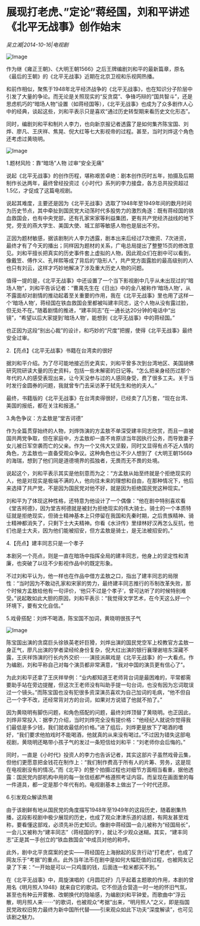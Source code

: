 # 展现打老虎、”定论”蒋经国，刘和平讲述《北平无战事》创作始末

*吴立湘|2014-10-16|电视剧*

![Image](http://p2.pstatp.com/large/pgc-image/1521179535281b09a133536)

作为继《雍正王朝》、《大明王朝1566》之后王牌编剧刘和平的最新篇章，原名《最后的王朝》的《北平无战事》近期在北京卫视和乐视网热播。

和前作相似，聚焦于1948年北平经济战争的《北平无战事》，也在知识分子阶层中引发了大量的争论。而无论是关照现实的“反贪腐”、争锋巧辩的“国共智斗”，还是思虑机巧的“暗场人物”设置（如蒋经国等），《北平无战事》也成为了众多剧作人心中的经典，谈起这些，刘和平表示只是喜欢“通过历史转型期来看历史文化形态”。

同时，编剧刘和平和制片人李力，也向新京报记者透露了是如何集齐陈宝国、刘烨、廖凡、王庆祥、焦晃、倪大红等七大影视帝的过程。甚至，当时刘烨这个角色还考虑过黄晓明。

![Image](http://p2.pstatp.com/large/pgc-image/15211795352612fd7ff62a5)

1.题材风险：靠“暗场”人物 过审“安全无痛”

说起《北平无战事》的创作历程，堪称艰苦卓绝：剧本创作历时五年，拍摄及后期制作长达两年，最终曾经投资过《小时代》系列的李力接盘，各方总共投资超过1.5亿，才促成了这篇电视剧。

说起其难度，主要还是因为《北平无战事》选取了1948年至1949年间的数月时间为历史节点，其中牵扯到国民党大动荡时代多股势力的激烈角逐：既有蒋经国的铁血救国会，也有中央党部，还有孔家宋家等利益集团，更有共产党经济战线的地下党，旁支的燕大学生、美国大使、城工部等敏感人物也是层出不穷。

正因为题材敏感，据该剧制片人李力透露，剧本出来后经过7次撤资、7次进资，最终才有了今天的播出；同样因为题材的关系，广电总局提出了整整15页的修改意见。刘和平擅长把真实的历史事件套上虚拟的人物，因此观众们在剧中可以看到，像戴笠、傅作义、孔祥熙等成了背后的“隐形人”，共产党方面露脸的最高级别的人也只有刘云，这样才巧妙地解决了涉及重大历史人物的问题。

值得一提的是，《北平无战事》中还设置了一个当下影视剧中几乎从未出现过的“暗场人物”，刘和平告诉记者：“曹禺先生在《日出》中的金八被称作‘暗场人物’，从不露面却对剧情的推动起着至关重要的作用，我在《北平无战事》里也用了这样一个‘暗场人物’，蒋经国在铁血救国会里都被叫建丰同志，这个人物从没有露过脸，但无处不在。”随着剧情的推进，“建丰同志”在一通长达20分钟的电话中“出镜”，“希望以后大家提到‘暗场人物’，能想到《北平无战事》中的蒋经国。”

也正因为这段“别出心裁”的设计，和巧妙的“尺度”把握，使得《北平无战事》最终安全过审。

2.【亮点】《北平无战事》书籍在台湾卖的很好

据刘和平介绍。为了尽可能地接近历史真实，刘和平曾多次到台湾地区、美国胡佛研究院研读大量的历史资料，包括一些未解密的日记等。“怎么把亲身经历过那个年代的人的感受表现出来，让今天没参与过的人感同身受，费了很多工夫。关于当时发行金圆券的问题，我就曾专门去采访茅于轼先生和他的夫人。”

最终，书籍版的《北平无战事》在台湾卖得很好，已经卖了几万套，“现在台湾、美国的报纸，都在关注和报道。”

3.角色争议：方孟敖是“堂吉诃德”

作为全篇贯穿始终的人物，刘烨饰演的方孟敖不单深受建丰同志欣赏，而且一直被国共两党争取，但在家庭中，方孟敖却一直不肯原谅当年因执行公务，而导致妻子女儿被日军空袭而亡的父亲。作为一个又伟大又坚毅，同时又显得有点不近人情的角色，方孟敖也一直备受观众争议。这种角色也让不少人想到了《大明王朝1566》的海瑞，想到了他们同是道德境界的孤独者，无畏而无不畏的处境。

说起这个，刘和平表示其实是他刻意而为之：“方孟敖从始至终就是个拒绝现实的人，他是对现实是极端不满的人，他向往未来的理想和自由，在那种情况下，他后来选择了共产党，不是因为国民党对他不好，就是因为拒绝国民党这种现实。”

刘和平为了体现这种性格，还特意为他设计了一个偶像：“他在剧中特别喜欢看《堂吉柯德》，因为堂吉柯德就是被封为拒绝现实的伟大骑士。骑士的一个本质特征就是拒绝现实，但骑士精神基本上只停留在我国和先秦时期，之后贵族精神、骑士精神都消失了，只剩下士大夫精神。你看《水浒传》里绿林好汉再怎么反抗，他们也是士大夫，因为他们能被招安，但方孟敖是骑士，是无法被招安的。”

4.【亮点】建丰同志只是一个孝子

本剧另一个亮点，则是一直在暗场中指挥全局的建丰同志，他身上的坚定性和清廉，也突破了以往不少影视作品中的既定形象。

不过刘和平认为，他一样也在作品中借方孟敖之口，指出了建丰同志的局限性：“当时因为不敢动孔家和宋家的势力，最终建丰同志推行的币制改革失败，那个时候方孟敖给他有一句评价，‘他只不过是个孝子’，曾可达听了的时候特别难受。”说起敢如此大胆的原因，刘和平表示：“我觉得文学艺术，在今天这么好一个环境下，要有文化自信。”

5.戏骨搭配：刘烨不喝酒，陈宝国不加词，黄晓明很孩子气

![Image](http://p2.pstatp.com/large/pgc-image/15211795352744ca20eff71)

陈宝国出演的贪腐巨头徐铁英老奸巨猾，刘烨出演的国民党空军上校教官方孟敖一身正气，廖凡出演的学者梁经纶身份复杂，倪大红出演的银行襄理谢培东深藏不露，王庆祥饰演的行长内外交织⋯⋯演技派飙戏是《北平无战事》的一大看点。作为编剧，刘和平称自己对每个演员都非常满意，“我对中国的演员更有信心了”。

为此刘和平还拿了王庆祥举例：“业内都知道王老师背台词是最困难的，平常都需要助手站在旁边提醒，但这次王老师没有叫助手提一句台词，也没有因为忘词耽误过一个镜头。”而陈宝国也没有犯很多资深演员喜欢为自己加词的毛病，“他不但自己一个字不改，还经常背对方的台词，如果对方说错了他就不拍了。”

因为黄晓明有脚伤问题，和角色搭配的问题，最终刘烨顶替了黄晓明。也正因此，刘烨非常投入：据李力介绍，当时刘烨完全没有提价格：“他经纪人就说你觉得我们最低是多少钱，我们就收最低的价格。”进了组后，刘烨更是放下了喝酒的嗜好，“我们要求他拍戏时不能喝酒，他就真的从来没有喝过。”不过因为错失这部电视剧，黄晓明还略带小孩子气的发过一条短信给刘和平：“刘老师你会后悔的。”

同时，一直是《小时代》投资人的李力也告诉记者，其实这部片子虽然戏骨云集，但他们更愿意把金钱花在制作上：“我们制作费高于所有人的片筹、劳务，这是现在电视剧没有的情况。”而《北平》的整个拍摄过程也对细节方面相当看重，据他透露：国民党内部机构中用的每一张信纸都严格遵照考证内容。而呈现在画面里的每一件道具，都一定是那个年代有的。电视剧基本上做出了一个时代还原。

6.引发观众解读热潮

由于该剧鲜有地从国民党的角度描写1948年至1949年的这段历史，随着剧集热播，这段影视剧中极少展现的历史，也成了观众津津乐道的话题，有网友甚至戏称，要看懂这部戏，必须先补历史知识。像剧中蒋经国一会儿被称为“经国局长”，一会儿又被称为“建丰同志”（蒋经国的字），就让不少观众迷糊。其实，“建丰同志”正是其一手创立的“铁血救国会”中成员对他的称呼。

此外，剧中北平贪腐案的史实——蒋经国在上海掀起的反贪行动“打老虎”，也成了网友乐于“考据”的重点。此外当年法币在剧中是如何大幅贬值的过程，也被网友记录了下来：“一开始是可以一只鸡蛋的钱，后面连一粒米都买不到。”

在《北平无战事》中，周旋演唱的《月圆花好》几乎起着主题歌的作用，本剧的曾用名《明月照人1948》就来自它的歌词。它不但适合营造一时一地的怀旧气氛，甚至也有种云开雾散、改朝换代的隐喻感，为编剧刘和平钟爱。而歌曲中“浮云散，明月照人来⋯⋯”的歌词，也被观众“考据”出来，“明月照人”之义，即是指国民党政权旧势力最终为新中国所代替——引来观众如此下功夫“深度解读”，也可见该剧之魅力。

